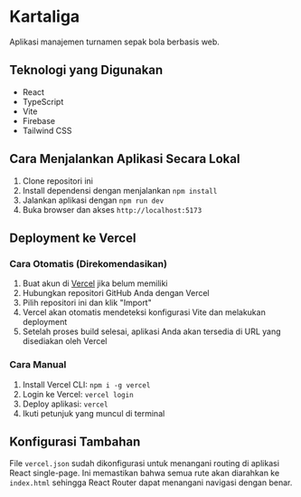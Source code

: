 # Kartaliga

Aplikasi manajemen turnamen sepak bola berbasis web.

## Teknologi yang Digunakan

- React
- TypeScript
- Vite
- Firebase
- Tailwind CSS

## Cara Menjalankan Aplikasi Secara Lokal

1. Clone repositori ini
2. Install dependensi dengan menjalankan `npm install`
3. Jalankan aplikasi dengan `npm run dev`
4. Buka browser dan akses `http://localhost:5173`

## Deployment ke Vercel

### Cara Otomatis (Direkomendasikan)

1. Buat akun di [Vercel](https://vercel.com) jika belum memiliki
2. Hubungkan repositori GitHub Anda dengan Vercel
3. Pilih repositori ini dan klik "Import"
4. Vercel akan otomatis mendeteksi konfigurasi Vite dan melakukan deployment
5. Setelah proses build selesai, aplikasi Anda akan tersedia di URL yang disediakan oleh Vercel

### Cara Manual

1. Install Vercel CLI: `npm i -g vercel`
2. Login ke Vercel: `vercel login`
3. Deploy aplikasi: `vercel`
4. Ikuti petunjuk yang muncul di terminal

## Konfigurasi Tambahan

File `vercel.json` sudah dikonfigurasi untuk menangani routing di aplikasi React single-page. Ini memastikan bahwa semua rute akan diarahkan ke `index.html` sehingga React Router dapat menangani navigasi dengan benar.
